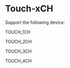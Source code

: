 # Touch-xCH
Support the following device:

  TOUCH_1CH
  
  TOUCH_2CH
  
  TOUCH_3CH
  
  TOUCH_4CH
